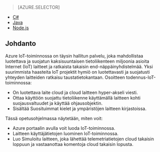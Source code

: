 > [AZURE.SELECTOR]
- [C#](../articles/iot-hub/iot-hub-csharp-csharp-getstarted.md)
- [Java](../articles/iot-hub/iot-hub-java-java-getstarted.md)
- [Node.js](../articles/iot-hub/iot-hub-node-node-getstarted.md)

## <a name="introduction"></a>Johdanto

Azure IoT-toiminnossa on täysin hallitun palvelu, joka mahdollistaa luotettava ja suojatun kaksisuuntaisen tietoliikenteen miljoonia asioita Internet (IoT) laitteet ja ratkaista takaisin end-näppäinyhdistelmää. Yksi suurimmista haasteita IoT projektit hymiö on luotettavasti ja suojatusti yhteyden laitteiden ratkaisu taustatietokantaan. Osoitteen todennus-IoT-toiminnossa:

- On luotettava laite cloud ja cloud laitteen hyper-akseli viesti.
- Ottaa käyttöön suojattu tietoliikenne käyttämällä laitteen kohti suojausvaltuudet ja käyttää ohjausobjektin.
- Sisältää Suosituimmat kielet ja ympäristöjen laitteen kirjastoissa.

Tässä opetusohjelmassa näytetään, miten voit:

- Azure portaalin avulla voit luoda IoT-toiminnossa.
- Laitteen käyttäjätietojen luominen IoT-toiminnossa.
- Luo Simuloitu laitteen, joka lähettää telemetriatietojen cloud takaisin loppuun ja vastaanottaa komentoja cloud takaisin lopusta.